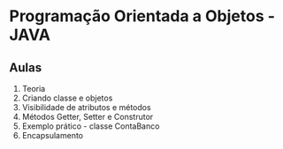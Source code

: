 # Programação Orientada a Objetos - JAVA

## Aulas
1. Teoria
2. Criando classe e objetos
3. Visibilidade de atributos e métodos
4. Métodos Getter, Setter e Construtor
5. Exemplo prático - classe ContaBanco
6. Encapsulamento
